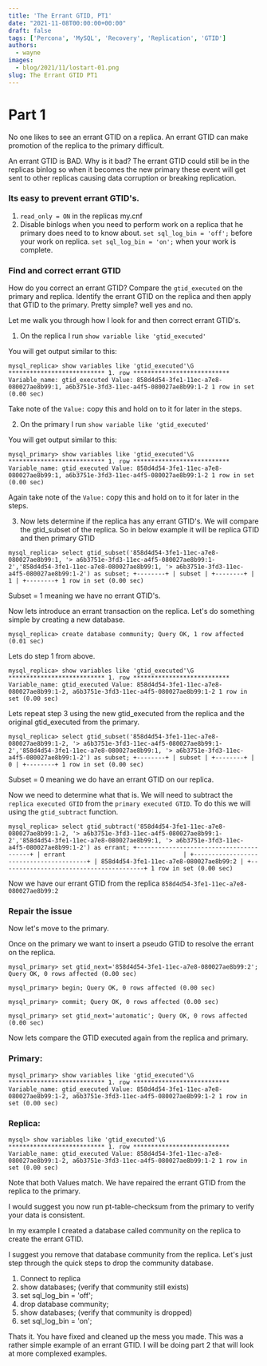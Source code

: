 ```yaml
---
title: 'The Errant GTID, PT1'
date: "2021-11-08T00:00:00+00:00"
draft: false
tags: ['Percona', 'MySQL', 'Recovery', 'Replication', 'GTID']
authors:
  - wayne
images:
  - blog/2021/11/lostart-01.png
slug: The Errant GTID PT1
---
```


# Part 1

No one likes to see an errant GTID on a replica. An errant GTID can make
promotion of the replica to the primary difficult.

An errant GTID is BAD. Why is it bad? The errant GTID could still be in the replicas binlog so when it becomes the new primary these event will get sent to other replicas causing data corruption or breaking replication.

### Its easy to prevent errant GTID's.

1. `read_only = ON` in the replicas my.cnf
2. Disable binlogs when you need to perform work on a replica that he primary does need to to know about. `set sql_log_bin = 'off';` before your work on replica. `set sql_log_bin = 'on';` when your work is complete.

### Find and correct errant GTID

How do you correct an errant GTID? Compare the `gtid_executed` on the primary and replica. Identify the errant GTID on the replica and then apply that GTID to the primary. Pretty simple? well yes and no.

Let me walk you through how I look for and then correct errant GTID's.

1. On the replica I run `show variable like 'gtid_executed'`

You will get output similar to this:

`mysql_replica> show variables like 'gtid_executed'\G
*************************** 1. row ***************************
Variable_name: gtid_executed
        Value: 858d4d54-3fe1-11ec-a7e8-080027ae8b99:1,
a6b3751e-3fd3-11ec-a4f5-080027ae8b99:1-2
1 row in set (0.00 sec)`

Take note of the `Value:` copy this and hold on to it for later in the steps.

2. On the primary I run `show variable like 'gtid_executed'`

You will get output similar to this:

`mysql_primary> show variables like 'gtid_executed'\G
*************************** 1. row ***************************
Variable_name: gtid_executed
        Value: 858d4d54-3fe1-11ec-a7e8-080027ae8b99:1,
a6b3751e-3fd3-11ec-a4f5-080027ae8b99:1-2
1 row in set (0.00 sec)`

Again take note of the `Value:` copy this and hold on to it for later in the steps.

3. Now lets determine if the replica has any errant GTID's. We will compare the gtid_subset of the replica. So in below example it will be replica GTID and then primary GTID

`mysql_replica> select gtid_subset('858d4d54-3fe1-11ec-a7e8-080027ae8b99:1,
    '> a6b3751e-3fd3-11ec-a4f5-080027ae8b99:1-2','858d4d54-3fe1-11ec-a7e8-080027ae8b99:1,
    '> a6b3751e-3fd3-11ec-a4f5-080027ae8b99:1-2') as subset;
+--------+
| subset |
+--------+
|      1 |
+--------+
1 row in set (0.00 sec)`

Subset = 1 meaning we have no errant GTID's.

Now lets introduce an errant transaction on the replica. Let's do something simple by creating a new database.

`mysql_replica> create database community;
Query OK, 1 row affected (0.01 sec)`

Lets do step 1 from above.

`mysql_replica> show variables like 'gtid_executed'\G
*************************** 1. row ***************************
Variable_name: gtid_executed
        Value: 858d4d54-3fe1-11ec-a7e8-080027ae8b99:1-2,
a6b3751e-3fd3-11ec-a4f5-080027ae8b99:1-2
1 row in set (0.00 sec)`

Lets repeat step 3 using the new gtid_executed from the replica and the original gtid_executed from the primary.

`mysql_replica> select gtid_subset('858d4d54-3fe1-11ec-a7e8-080027ae8b99:1-2,
    '> a6b3751e-3fd3-11ec-a4f5-080027ae8b99:1-2','858d4d54-3fe1-11ec-a7e8-080027ae8b99:1,
    '> a6b3751e-3fd3-11ec-a4f5-080027ae8b99:1-2') as subset;
+--------+
| subset |
+--------+
|      0 |
+--------+
1 row in set (0.00 sec)`

Subset = 0 meaning we do have an errant GTID on our replica.

Now we need to determine what that is. We will need to subtract the `replica executed GTID` from the `primary executed GTID`. To do this we will using the `gtid_subtract` function.

`mysql_replica> select gtid_subtract('858d4d54-3fe1-11ec-a7e8-080027ae8b99:1-2,
    '> a6b3751e-3fd3-11ec-a4f5-080027ae8b99:1-2','858d4d54-3fe1-11ec-a7e8-080027ae8b99:1,
    '> a6b3751e-3fd3-11ec-a4f5-080027ae8b99:1-2') as errant;
+----------------------------------------+
| errant                                 |
+----------------------------------------+
| 858d4d54-3fe1-11ec-a7e8-080027ae8b99:2 |
+----------------------------------------+
1 row in set (0.00 sec)`

Now we have our errant GTID from the replica `858d4d54-3fe1-11ec-a7e8-080027ae8b99:2`

### Repair the issue

Now let's move to the primary.

Once on the primary we want to insert a pseudo GTID to resolve the errant on the replica.

`mysql_primary> set gtid_next='858d4d54-3fe1-11ec-a7e8-080027ae8b99:2';
Query OK, 0 rows affected (0.00 sec)`

`mysql_primary> begin;
Query OK, 0 rows affected (0.00 sec)`

`mysql_primary> commit;
Query OK, 0 rows affected (0.00 sec)`

`mysql_primary> set gtid_next='automatic';
Query OK, 0 rows affected (0.00 sec)`

Now lets compare the GTID executed again from the replica and primary.

### Primary:
`mysql_primary> show variables like 'gtid_executed'\G
*************************** 1. row ***************************
Variable_name: gtid_executed
        Value: 858d4d54-3fe1-11ec-a7e8-080027ae8b99:1-2,
a6b3751e-3fd3-11ec-a4f5-080027ae8b99:1-2
1 row in set (0.00 sec)
`
### Replica:
`mysql> show variables like 'gtid_executed'\G
*************************** 1. row ***************************
Variable_name: gtid_executed
        Value: 858d4d54-3fe1-11ec-a7e8-080027ae8b99:1-2,
a6b3751e-3fd3-11ec-a4f5-080027ae8b99:1-2
1 row in set (0.00 sec)`

Note that both Values match. We have repaired the errant GTID from the replica to the primary.

I would suggest you now run pt-table-checksum from the primary to verify your data is consistent.

In my example I created a database called community on the replica to create the errant GTID.

I suggest you remove that database community from the replica. Let's just step through the quick steps to drop the community database.

1. Connect to replica
2. show databases; (verify that community still exists)
3. set sql_log_bin = 'off';
4. drop database community;
5. show databases; (verify that community is dropped)
6. set sql_log_bin = 'on';

Thats it. You have fixed and cleaned up the mess you made. This was a rather simple example of an errant GTID. I will be doing part 2 that will look at more complexed examples.
